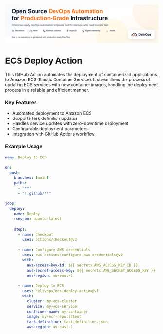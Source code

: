 [![DelivOps banner](https://raw.githubusercontent.com/delivops/.github/main/images/banner.png?raw=true)](https://delivops.com)

# ECS Deploy Action

This GitHub Action automates the deployment of containerized applications to Amazon ECS (Elastic Container Service). It streamlines the process of updating ECS services with new container images, handling the deployment process in a reliable and efficient manner.

### Key Features

- Automated deployment to Amazon ECS
- Supports task definition updates
- Handles service updates with zero-downtime deployment
- Configurable deployment parameters
- Integration with GitHub Actions workflow

### Example Usage

```yaml
name: Deploy to ECS

on:
  push:
    branches: [main]
    paths:
      - "**"
      - "!.github/**"

jobs:
  deploy:
    name: Deploy
    runs-on: ubuntu-latest

    steps:
      - name: Checkout
        uses: actions/checkout@v3

      - name: Configure AWS credentials
        uses: aws-actions/configure-aws-credentials@v2
        with:
          aws-access-key-id: ${{ secrets.AWS_ACCESS_KEY_ID }}
          aws-secret-access-key: ${{ secrets.AWS_SECRET_ACCESS_KEY }}
          aws-region: us-east-1

      - name: Deploy to ECS
        uses: delivops/ecs-deploy-action@v1
        with:
          cluster: my-ecs-cluster
          service: my-ecs-service
          container-name: my-container
          image: my-ecr-repo:latest
          task-definition: task-definition.json
          aws-region: us-east-1
```
